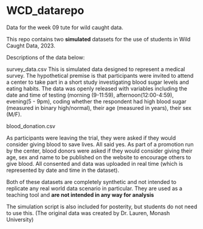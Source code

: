 # WCD_datarepo
Data for the week 09 tute for wild caught data.

This repo contains two **simulated** datasets for the use of students in Wild Caught Data, 2023. 

Descriptions of the data below:

survey_data.csv
This is simulated data designed to represent a medical survey. The hypothetical premise is that participants were invited to attend a center to take part in a short study investigating blood sugar levels and eating habits. The data was openly released with variables including the date and time of testing (morning (9-11:59), afternoon(12:00-4:59), evening(5 - 9pm), coding whether the respondent had high blood sugar (measured in binary high/normal), their age (measured in years), their sex (M/F). 

blood_donation.csv

As participants were leaving the trial, they were asked if they would consider giving blood to save lives. All said yes. As part of a promotion run by the center, blood donors were asked if they would consider giving their age, sex and name to be published on the website to encourage others to give blood. All consented and data was uploaded in real time (which is represented by date and time in the dataset). 

Both of these datasets are completely synthetic and not intended to replicate any real world data scenario in particular. They are used as a teaching tool and **are not intended in any way for analysis**

The simulation script is also included for posterity, but students do not need to use this. 
(The original data was created by Dr. Lauren, Monash University)
